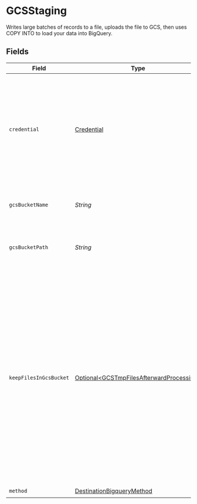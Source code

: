 # GCSStaging

Writes large batches of records to a file, uploads the file to GCS, then uses COPY INTO to load your data into BigQuery.


## Fields

| Field                                                                                                                                                                                                                                                           | Type                                                                                                                                                                                                                                                            | Required                                                                                                                                                                                                                                                        | Description                                                                                                                                                                                                                                                     | Example                                                                                                                                                                                                                                                         |
| --------------------------------------------------------------------------------------------------------------------------------------------------------------------------------------------------------------------------------------------------------------- | --------------------------------------------------------------------------------------------------------------------------------------------------------------------------------------------------------------------------------------------------------------- | --------------------------------------------------------------------------------------------------------------------------------------------------------------------------------------------------------------------------------------------------------------- | --------------------------------------------------------------------------------------------------------------------------------------------------------------------------------------------------------------------------------------------------------------- | --------------------------------------------------------------------------------------------------------------------------------------------------------------------------------------------------------------------------------------------------------------- |
| `credential`                                                                                                                                                                                                                                                    | [Credential](../../models/shared/Credential.md)                                                                                                                                                                                                                 | :heavy_check_mark:                                                                                                                                                                                                                                              | An HMAC key is a type of credential and can be associated with a service account or a user account in Cloud Storage. Read more <a href="https://cloud.google.com/storage/docs/authentication/hmackeys">here</a>.                                                |                                                                                                                                                                                                                                                                 |
| `gcsBucketName`                                                                                                                                                                                                                                                 | *String*                                                                                                                                                                                                                                                        | :heavy_check_mark:                                                                                                                                                                                                                                              | The name of the GCS bucket. Read more <a href="https://cloud.google.com/storage/docs/naming-buckets">here</a>.                                                                                                                                                  | airbyte_sync                                                                                                                                                                                                                                                    |
| `gcsBucketPath`                                                                                                                                                                                                                                                 | *String*                                                                                                                                                                                                                                                        | :heavy_check_mark:                                                                                                                                                                                                                                              | Directory under the GCS bucket where data will be written.                                                                                                                                                                                                      | data_sync/test                                                                                                                                                                                                                                                  |
| `keepFilesInGcsBucket`                                                                                                                                                                                                                                          | [Optional\<GCSTmpFilesAfterwardProcessing>](../../models/shared/GCSTmpFilesAfterwardProcessing.md)                                                                                                                                                              | :heavy_minus_sign:                                                                                                                                                                                                                                              | This upload method is supposed to temporary store records in GCS bucket. By this select you can chose if these records should be removed from GCS when migration has finished. The default "Delete all tmp files from GCS" value is used if not set explicitly. |                                                                                                                                                                                                                                                                 |
| `method`                                                                                                                                                                                                                                                        | [DestinationBigqueryMethod](../../models/shared/DestinationBigqueryMethod.md)                                                                                                                                                                                   | :heavy_check_mark:                                                                                                                                                                                                                                              | N/A                                                                                                                                                                                                                                                             |                                                                                                                                                                                                                                                                 |